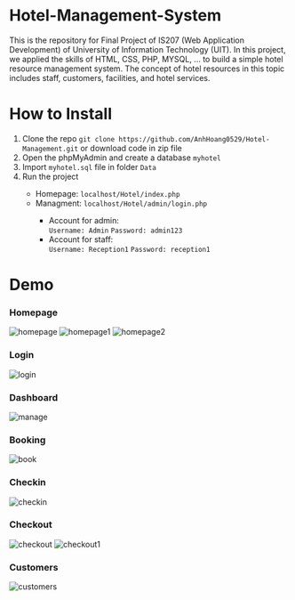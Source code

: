 # Hotel-Management-System

This is the repository for Final Project of IS207 (Web Application Development) of University of Information Technology (UIT). In this project, we applied the skills of HTML, CSS, PHP, MYSQL, ... to build a simple hotel resource management system. The concept of hotel resources in this topic includes staff, customers, facilities, and hotel services.

# How to Install

<ol>
  <li>Clone the repo  <code>git clone https://github.com/AnhHoang0529/Hotel-Management.git</code> or download code in zip file</li>
  <li>Open the phpMyAdmin and create a database <code>myhotel</code></li>
  <li>Import <code>myhotel.sql</code> file in folder <code>Data</code></li>
  <li>Run the project</li>
  <ul>
    <li>Homepage: <code>localhost/Hotel/index.php</code></li>
    <li>Managment: <code>localhost/Hotel/admin/login.php</code></li>
    <ul>
      <li>Account for admin:</li>
      <code>Username: Admin</code>
      <code>Password: admin123</code>
      <li>Account for staff:</li>
      <code>Username: Reception1</code>
      <code>Password: reception1</code>
    </ul>
  </ul>
</ol>

# Demo
<h3>Homepage</h3>

![homepage](https://github.com/AnhHoang0529/Hotel-Management/assets/125748873/50a01166-fc5d-4d64-b23b-3f9509d233b8)
![homepage1](https://github.com/AnhHoang0529/Hotel-Management/assets/125748873/9ee1536c-c54a-4e80-9159-2a0e35f29e15)
![homepage2](https://github.com/AnhHoang0529/Hotel-Management/assets/125748873/fb2c2434-a87f-4627-b7de-623d05764c7f)

<h3>Login</h3>

![login](https://github.com/AnhHoang0529/Hotel-Management/assets/125748873/15e80f4e-9eb8-4713-9543-c25d368d08c1)

<h3>Dashboard</h3>

![manage](https://github.com/AnhHoang0529/Hotel-Management/assets/125748873/866e0723-e8c9-4870-850a-2e87f546821e)

<h3>Booking</h3>

![book](https://github.com/AnhHoang0529/Hotel-Management/assets/125748873/524efd89-606e-43b2-9da9-bfda10efa057)

<h3>Checkin</h3>

![checkin](https://github.com/AnhHoang0529/Hotel-Management/assets/125748873/a954f792-b231-4316-a84f-a410624d5d41)

<h3>Checkout</h3>

![checkout](https://github.com/AnhHoang0529/Hotel-Management/assets/125748873/3125dc3b-0885-4e15-979a-93bbd0585e33)
![checkout1](https://github.com/AnhHoang0529/Hotel-Management/assets/125748873/0f5c1cd0-78bd-4615-9d3c-9bddce758fe0)

<h3>Customers</h3>

![customers](https://github.com/AnhHoang0529/Hotel-Management/assets/125748873/d591bded-517e-49e1-ac56-991135d859b9)


